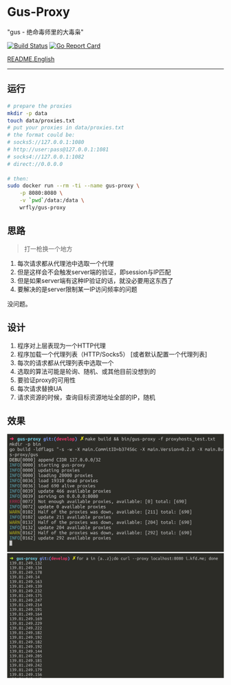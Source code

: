 # Gus-Proxy

"gus - 绝命毒师里的大毒枭"

[![Build Status](https://travis-ci.org/wrfly/gus-proxy.svg?branch=master)](https://travis-ci.org/wrfly/gus-proxy)
[![Go Report Card](https://goreportcard.com/badge/github.com/wrfly/gus-proxy)](https://goreportcard.com/report/github.com/wrfly/gus-proxy)

[README.English](README.en.md)

---

## 运行

```bash
# prepare the proxies
mkdir -p data
touch data/proxies.txt
# put your proxies in data/proxies.txt
# the format could be:
# socks5://127.0.0.1:1080
# http://user:pass@127.0.0.1:1081
# socks4://127.0.0.1:1082
# direct://0.0.0.0

# then:
sudo docker run --rm -ti --name gus-proxy \
    -p 8080:8080 \
    -v `pwd`/data:/data \
    wrfly/gus-proxy
```

## 思路

> 打一枪换一个地方

1. 每次请求都从代理池中选取一个代理
1. 但是这样会不会触发server端的验证，即session与IP匹配
1. 但是如果server端有这种IP验证的话，就没必要用这东西了
1. 要解决的是server限制某一IP访问频率的问题

没问题。

## 设计

1. 程序对上层表现为一个HTTP代理
1. 程序加载一个代理列表（HTTP/Socks5） [或者默认配置一个代理列表]
1. 每次的请求都从代理列表中选取一个
1. 选取的算法可能是轮询、随机、或其他目前没想到的
1. 要验证proxy的可用性
1. 每次请求替换UA
1. 请求资源的时候，查询目标资源地址全部的IP，随机

## 效果

![Gus-Running](img/gus-run.png)
![Curl-test](img/gus-curl.png)

